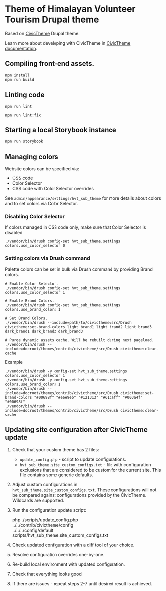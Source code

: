 # Theme of Himalayan Volunteer Tourism Drupal theme

Based on [CivicTheme](https://github.com/salsadigitalauorg/civictheme) Drupal theme.

Learn more about developing with CivicTheme in [CivicTheme documentation](../../contrib/civictheme/docs/README.md).

## Compiling front-end assets.

    npm install
    npm run build

## Linting code

    npm run lint

    npm run lint:fix

## Starting a local Storybook instance

    npm run storybook

## Managing colors

Website colors can be specified via:
- CSS code
- Color Selector
- CSS code with Color Selector overrides

See `admin/appearance/settings/hvt_sub_theme` for more details about colors and to
set colors via Color Selector.

### Disabling Color Selector

If colors managed in CSS code only, make sure that Color Selector is disabled

    ./vendor/bin/drush config-set hvt_sub_theme.settings colors.use_color_selector 0

### Setting colors via Drush command

Palette colors can be set in bulk via Drush command by providing Brand colors.

    # Enable Color Selector.
    ./vendor/bin/drush config-set hvt_sub_theme.settings colors.use_color_selector 1

    # Enable Brand Colors.
    ./vendor/bin/drush config-set hvt_sub_theme.settings colors.use_brand_colors 1

    # Set Brand Colors.
    ./vendor/bin/drush --include=path/to/civictheme/src/Drush civictheme:set-brand-colors light_brand1 light_brand2 light_brand3 dark_brand1 dark_brand2 dark_brand3

    # Purge dynamic assets cache. Will be rebuilt during next pageload.
    ./vendor/bin/drush --include=docroot/themes/contrib/civictheme/src/Drush civictheme:clear-cache

Example

    ./vendor/bin/drush -y config-set hvt_sub_theme.settings colors.use_color_selector 1
    ./vendor/bin/drush -y config-set hvt_sub_theme.settings colors.use_brand_colors 1
    ./vendor/bin/drush --include=docroot/themes/contrib/civictheme/src/Drush civictheme:set-brand-colors "#00698f" "#e6e9eb" "#121313" "#61daff" "#003a4f" "#00698f"
    ./vendor/bin/drush --include=docroot/themes/contrib/civictheme/src/Drush civictheme:clear-cache

## Updating site configuration after CivicTheme update

1. Check that your custom theme has 2 files:
   - `update_config.php` - script to update configurations.
   - `hvt_sub_theme.site_custom_configs.txt` - file with configuration
      exclusions that are considered to be custom for the current site.
      This file contains some generic defaults.

2. Adjust custom configurations in `hvt_sub_theme.site_custom_configs.txt`.
   These configurations will not be compared against configurations provided by the CivicTheme.
   Wildcards are supported.

3. Run the configuration update script:

    php ./scripts/update_config.php \
      ../../contrib/civictheme/config \
      ../../../config/default \
      scripts/hvt_sub_theme.site_custom_configs.txt

4. Check updated configuration with a diff tool of your choice.
5. Resolve configuration overrides one-by-one.
6. Re-build local environment with updated configuration.
7. Check that everything looks good
8. If there are issues - repeat steps 2-7 until desired result is achieved.
